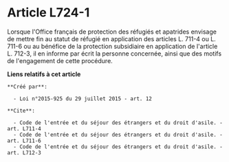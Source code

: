 # Article L724-1

Lorsque l'Office français de protection des réfugiés et apatrides envisage de mettre fin au statut de réfugié en application
des articles L. 711-4 ou L. 711-6 ou au bénéfice de la protection subsidiaire en application de l'article L. 712-3, il en
informe par écrit la personne concernée, ainsi que des motifs de l'engagement de cette procédure.

**Liens relatifs à cet article**

	**Créé par**:

	  - Loi n°2015-925 du 29 juillet 2015 - art. 12

	**Cite**:

	  - Code de l'entrée et du séjour des étrangers et du droit d'asile. - art. L711-4
	  - Code de l'entrée et du séjour des étrangers et du droit d'asile. - art. L711-6
	  - Code de l'entrée et du séjour des étrangers et du droit d'asile. - art. L712-3
